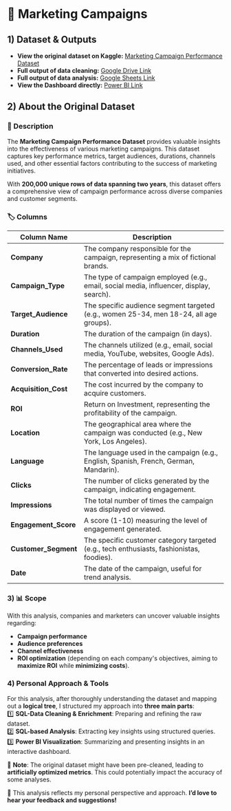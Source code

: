 # 📢 Marketing Campaigns

## 1) Dataset & Outputs

- **View the original dataset on Kaggle:** [Marketing Campaign Performance Dataset](https://www.kaggle.com/datasets/manishabhatt22/marketing-campaign-performance-dataset/code)  
- **Full output of data cleaning:** [Google Drive Link](https://drive.google.com/file/d/1l13FpYxwQiQ3EWVGFwsqojTStrvyxV78/view)  
- **Full output of data analysis:** [Google Sheets Link](https://docs.google.com/spreadsheets/d/1u8L-Up-JknGl1IGwAD_5Ja4pRiXFMx6UPjwpROBa6bY/edit?gid=2024676831#gid=2024676831)
- **View the Dashboard directly:** [Power BI Link](https://app.powerbi.com/view?r=eyJrIjoiMDIxYjFjOWYtN2ZhYS00OTMzLTk4YjYtZTNhNjRiZWMyN2UxIiwidCI6ImNiNDg0NDZlLTkwZTYtNGJmMS04MjViLTQwZTQ4ZmNjOWZmNiJ9)
## 2) About the Original Dataset  

### 📌 Description  
The **Marketing Campaign Performance Dataset** provides valuable insights into the effectiveness of various marketing campaigns. This dataset captures key performance metrics, target audiences, durations, channels used, and other essential factors contributing to the success of marketing initiatives.  

With **200,000 unique rows of data spanning two years**, this dataset offers a comprehensive view of campaign performance across diverse companies and customer segments.  

### 🏷️ Columns  

| Column Name       | Description |
|------------------|-------------|
| **Company** | The company responsible for the campaign, representing a mix of fictional brands. |
| **Campaign_Type** | The type of campaign employed (e.g., email, social media, influencer, display, search). |
| **Target_Audience** | The specific audience segment targeted (e.g., women 25-34, men 18-24, all age groups). |
| **Duration** | The duration of the campaign (in days). |
| **Channels_Used** | The channels utilized (e.g., email, social media, YouTube, websites, Google Ads). |
| **Conversion_Rate** | The percentage of leads or impressions that converted into desired actions. |
| **Acquisition_Cost** | The cost incurred by the company to acquire customers. |
| **ROI** | Return on Investment, representing the profitability of the campaign. |
| **Location** | The geographical area where the campaign was conducted (e.g., New York, Los Angeles). |
| **Language** | The language used in the campaign (e.g., English, Spanish, French, German, Mandarin). |
| **Clicks** | The number of clicks generated by the campaign, indicating engagement. |
| **Impressions** | The total number of times the campaign was displayed or viewed. |
| **Engagement_Score** | A score (1-10) measuring the level of engagement generated. |
| **Customer_Segment** | The specific customer category targeted (e.g., tech enthusiasts, fashionistas, foodies). |
| **Date** | The date of the campaign, useful for trend analysis. |
 
### 3) 📊 Scope  

With this analysis, companies and marketers can uncover valuable insights regarding:  
- **Campaign performance**  
- **Audience preferences**  
- **Channel effectiveness**  
- **ROI optimization** 
(depending on each company's objectives, aiming to **maximize ROI** while **minimizing costs**).  

### 4) Personal Approach & Tools  
For this analysis, after thoroughly understanding the dataset and mapping out a **logical tree**, I structured my approach into **three main parts**:  
1️⃣ **SQL-Data Cleaning & Enrichment**: Preparing and refining the raw dataset.  
2️⃣ **SQL-based Analysis**: Extracting key insights using structured queries.  
3️⃣ **Power BI Visualization**: Summarizing and presenting insights in an interactive dashboard.  

📝 **Note**: The original dataset might have been pre-cleaned, leading to **artificially optimized metrics**. This could potentially impact the accuracy of some analyses.  

📌 This analysis reflects my personal perspective and approach. **I’d love to hear your feedback and suggestions!**  
